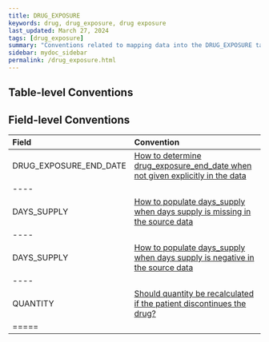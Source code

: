 ```yaml
---
title: DRUG_EXPOSURE
keywords: drug, drug_exposure, drug exposure
last_updated: March 27, 2024
tags: [drug_exposure]
summary: "Conventions related to mapping data into the DRUG_EXPOSURE table."
sidebar: mydoc_sidebar
permalink: /drug_exposure.html
---
```


## Table-level Conventions


## Field-level Conventions

| **Field** | **Convention** |
|:--------|:-------|
| DRUG_EXPOSURE_END_DATE   | [How to determine drug_exposure_end_date when not given explicitly in the data](drug_end_date_not_in_data.html)   |
|----
| DAYS_SUPPLY   | [How to populate days_supply when days supply is missing in the source data](missing_days_supply.html)    |
|----
| DAYS_SUPPLY   | [How to populate days_supply when days supply is negative in the source data](negative_days_supply.html)    |
|----
| QUANTITY      | [Should quantity be recalculated if the patient discontinues the drug?](quantity_calculation.html) |
|=====